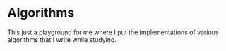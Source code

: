 # Algorithms

This just a playground for me where I put the implementations of various algorithms that I write while studying.